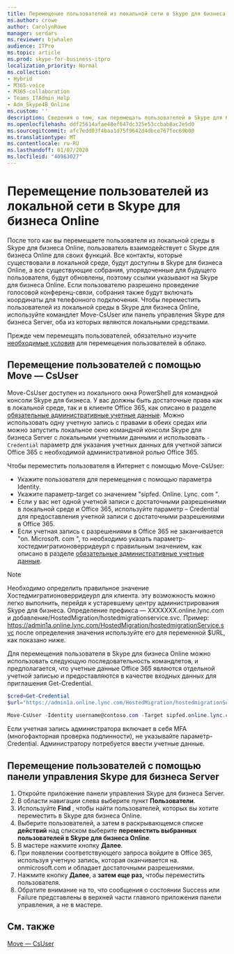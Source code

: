 ```yaml
---
title: Перемещение пользователей из локальной сети в Skype для бизнеса Online
ms.author: crowe
author: CarolynRowe
manager: serdars
ms.reviewer: bjwhalen
audience: ITPro
ms.topic: article
ms.prod: skype-for-business-itpro
localization_priority: Normal
ms.collection:
- Hybrid
- M365-voice
- M365-collaboration
- Teams_ITAdmin_Help
- Adm_Skype4B_Online
ms.custom: ''
description: Сведения о том, как перемещать пользователей в Skype для бизнеса Online.
ms.openlocfilehash: ddf25614afae48ef647dc325e53ccbab8ac2e5d0
ms.sourcegitcommit: afc7edd03f4baa1d75f9642d4dbce767fec69b00
ms.translationtype: MT
ms.contentlocale: ru-RU
ms.lasthandoff: 01/07/2020
ms.locfileid: "40963027"
---
```

# <a name="move-users-from-on-premises-to-skype-for-business-online"></a>Перемещение пользователей из локальной сети в Skype для бизнеса Online

После того как вы перемещаете пользователя из локальной среды в Skype для бизнеса Online, пользователь взаимодействует с Skype для бизнеса Online для своих функций. Все контакты, которые существовали в локальной среде, будут доступны в Skype для бизнеса Online, а все существующие собрания, упорядоченные для будущего пользователя, будут обновлены, поэтому ссылки указывают на Skype для бизнеса Online. Если пользователю разрешено проведение голосовой конференц-связи, собрания также будут включать координаты для телефонного подключения.  Чтобы переместить пользователей из локальной среды в Skype для бизнеса Online, используйте командлет Move-CsUser или панель управления Skype для бизнеса Server, оба из которых являются локальными средствами. 

Прежде чем перемещать пользователей, обязательно изучите [необходимые условия](move-users-between-on-premises-and-cloud.md#prerequisites) для перемещения пользователей в облако.
 
## <a name="move-users-with-move-csuser"></a>Перемещение пользователей с помощью Move — CsUser 

Move-CsUser доступен из локального окна PowerShell для командной консоли Skype для бизнеса. У вас должны быть достаточные права как в локальной среде, так и в клиенте Office 365, как описано в разделе [обязательные административные учетные данные](move-users-between-on-premises-and-cloud.md#required-administrative-credentials). Можно использовать одну учетную запись с правами в обеих средах или можно запустить локальное окно командной консоли Skype для бизнеса Server с локальными учетными данными и использовать `-Credential` параметр для указания учетных данных для учетной записи Office 365 с необходимой административной ролью Office 365.

Чтобы переместить пользователя в Интернет с помощью Move-CsUser:

- Укажите пользователя для перемещения с помощью параметра Identity.
- Укажите параметр-target со значением "sipfed. Online. Lync. <span>com ".
- Если у вас нет одной учетной записи с достаточными разрешениями в локальной среде и Office 365, используйте параметр – Credential для предоставления учетной записи с достаточными разрешениями в Office 365.
- Если учетная запись с разрешениями в Office 365 не заканчивается "on. Microsoft. <span>com ", то необходимо указать параметр-хостедмигратионоверридеурл с правильным значением, как описано в разделе [обязательные административные учетные данные](move-users-between-on-premises-and-cloud.md#required-administrative-credentials).

 > [!NOTE]
 > Необходимо определить правильное значение Хостедмигратионоверридеурл для клиента. эту возможность можно легко выполнить, перейдя к устаревшему центру администрирования Skype для бизнеса. Определение префикса — XXXXXXX.online.lync.com и добавление/HostedMigration/hostedmigrationservice.svc. Пример: https://admin1a.online.lync.com/HostedMigration/hostedmigrationService.svc после определения значения используйте его для переменной $URL, как показано ниже.

Для перемещения пользователя в Skype для бизнеса Online можно использовать следующую последовательность командлетов, и предполагается, что учетные данные Office 365 являются отдельной учетной записью и предоставляются в качестве входных данных для приглашения Get-Credential.

```PowerShell
$cred=Get-Credential
$url="https://admin1a.online.lync.com/HostedMigration/hostedmigrationService.svc"
 
Move-CsUser -Identity username@contoso.com -Target sipfed.online.lync.com -Credential $cred -HostedMigrationOverrideUrl $url
```

Если учетная запись администратора включает в себя MFA (многофакторная проверка подлинности), не указывайте параметр-Credential. Администратору потребуется ввести учетные данные.

## <a name="move-users-with-skype-for-business-server-control-panel"></a>Перемещение пользователей с помощью панели управления Skype для бизнеса Server 

1. Откройте приложение панели управления Skype для бизнеса Server.
2. В области навигации слева выберите пункт **Пользователи**.
3. Используйте **Find** , чтобы найти пользователей, которых вы хотите переместить в Skype для бизнеса Online.
4. Выберите пользователей, а затем в раскрывающемся списке **действий** над списком выберите **переместить выбранных пользователей в Skype для бизнеса Online**.
5. В мастере нажмите кнопку **Далее**.
6. При появлении соответствующего запроса войдите в Office 365, используя учетную запись, которая оканчивается на. onmicrosoft.com и обладает достаточными разрешениями.
7. Нажмите кнопку **Далее**, а **затем еще раз,** чтобы переместить пользователя.
8. Обратите внимание на то, что сообщения о состоянии Success или Failure представлены в верхней части главного приложения панели управления, а не в мастере.

## <a name="see-also"></a>См. также

[Move — CsUser](https://docs.microsoft.com/powershell/module/skype/move-csuser)
